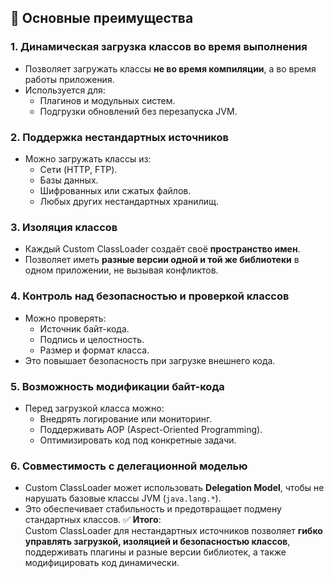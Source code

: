 ## 🔹 Основные преимущества
### 1. **Динамическая загрузка классов во время выполнения**
- Позволяет загружать классы **не во время компиляции**, а во время работы приложения.
- Используется для:
    - Плагинов и модульных систем.
    - Подгрузки обновлений без перезапуска JVM.
### 2. **Поддержка нестандартных источников**
- Можно загружать классы из:
    - Сети (HTTP, FTP).
    - Базы данных.
    - Шифрованных или сжатых файлов.
    - Любых других нестандартных хранилищ.
### 3. **Изоляция классов**
- Каждый Custom ClassLoader создаёт своё **пространство имен**.
- Позволяет иметь **разные версии одной и той же библиотеки** в одном приложении, не вызывая конфликтов.
### 4. **Контроль над безопасностью и проверкой классов**
- Можно проверять:
    - Источник байт-кода.
    - Подпись и целостность.
    - Размер и формат класса.
- Это повышает безопасность при загрузке внешнего кода.
### 5. **Возможность модификации байт-кода**
- Перед загрузкой класса можно:
    - Внедрять логирование или мониторинг.
    - Поддерживать AOP (Aspect-Oriented Programming).
    - Оптимизировать код под конкретные задачи.
### 6. **Совместимость с делегационной моделью**
- Custom ClassLoader может использовать **Delegation Model**, чтобы не нарушать базовые классы JVM (`java.lang.*`).
- Это обеспечивает стабильность и предотвращает подмену стандартных классов.
✅ **Итого**:  
Custom ClassLoader для нестандартных источников позволяет **гибко управлять загрузкой, изоляцией и безопасностью классов**, поддерживать плагины и разные версии библиотек, а также модифицировать код динамически.